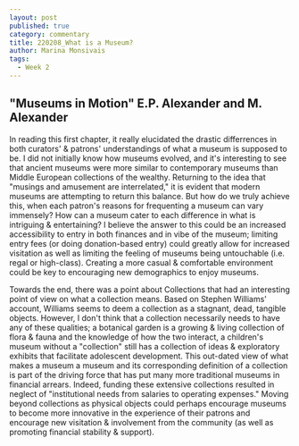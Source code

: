 ```yaml
---
layout: post
published: true
category: commentary
title: 220208_What is a Museum?
author: Marina Monsivais
tags:
  - Week 2
---
```

## "Museums in Motion" E.P. Alexander and M. Alexander
 
  
In reading this first chapter, it really elucidated the drastic differrences in both curators' & patrons' understandings of what a museum is supposed to be. I did not initially know how museums evolved, and it's interesting to see that ancient museums were more similar to contemporary museums than Middle European collections of the wealthy. Returning to the idea that "musings and amusement are interrelated," it is evident that modern museums are attempting to return this balance. But how do we truly achieve this, when each patron's reasons for frequenting a museum can vary immensely? How can a museum cater to each difference in what is intriguing & entertaining? I believe the answer to this could be an increased accessibility to entry in both finances and in vibe of the museum; limiting entry fees (or doing donation-based entry) could greatly allow for increased visitation as well as limiting the feeling of museums being untouchable (i.e. regal or high-class). Creating a more casual & comfortable environment could be key to encouraging new demographics to enjoy museums.
    
Towards the end, there was a point about Collections that had an interesting point of view on what a collection means. Based on Stephen Williams' account, Williams seems to deem a collection as a stagnant, dead, tangible objects. However, I don't think that a collection necessarily needs to have any of these qualities; a botanical garden is a growing & living collection of flora & fauna and the knowledge of how the two interact, a children's museum without a "collection" still has a collection of ideas & exploratory exhibits that facilitate adolescent development. This out-dated view of what makes a museum a museum and its corresponding definition of a collection is part of the driving force that has put many more traditional museums in financial arrears. Indeed, funding these extensive collections resulted in neglect of "institutional needs from salaries to operating expenses." Moving beyond collections as physical objects could perhaps encourage museums to become more innovative in the experience of their patrons and encourage new visitation & involvement from the community (as well as promoting financial stability & support).
